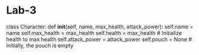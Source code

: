 # Lab-3
class Character:
    def __init__(self, name, max_health, attack_power):
        self.name = name
        self.max_health = max_health
        self.health = max_health  # Initialize health to max health
        self.attack_power = attack_power
        self.pouch = None  # Initially, the pouch is empty
    
